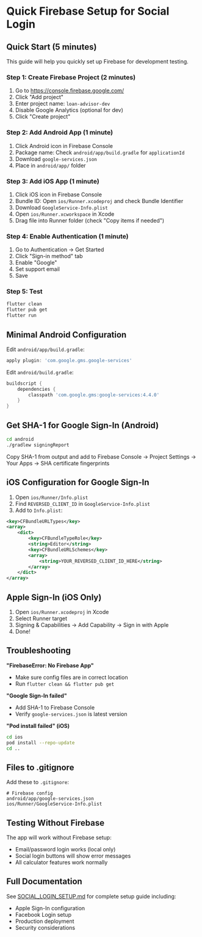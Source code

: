 # Quick Firebase Setup for Social Login

## Quick Start (5 minutes)

This guide will help you quickly set up Firebase for development testing.

### Step 1: Create Firebase Project (2 minutes)

1. Go to https://console.firebase.google.com/
2. Click "Add project"
3. Enter project name: `loan-advisor-dev`
4. Disable Google Analytics (optional for dev)
5. Click "Create project"

### Step 2: Add Android App (1 minute)

1. Click Android icon in Firebase Console
2. Package name: Check `android/app/build.gradle` for `applicationId`
3. Download `google-services.json`
4. Place in `android/app/` folder

### Step 3: Add iOS App (1 minute)

1. Click iOS icon in Firebase Console
2. Bundle ID: Open `ios/Runner.xcodeproj` and check Bundle Identifier
3. Download `GoogleService-Info.plist`
4. Open `ios/Runner.xcworkspace` in Xcode
5. Drag file into Runner folder (check "Copy items if needed")

### Step 4: Enable Authentication (1 minute)

1. Go to Authentication → Get Started
2. Click "Sign-in method" tab
3. Enable "Google"
4. Set support email
5. Save

### Step 5: Test

```bash
flutter clean
flutter pub get
flutter run
```

## Minimal Android Configuration

Edit `android/app/build.gradle`:
```gradle
apply plugin: 'com.google.gms.google-services'
```

Edit `android/build.gradle`:
```gradle
buildscript {
    dependencies {
        classpath 'com.google.gms:google-services:4.4.0'
    }
}
```

## Get SHA-1 for Google Sign-In (Android)

```bash
cd android
./gradlew signingReport
```

Copy SHA-1 from output and add to Firebase Console → Project Settings → Your Apps → SHA certificate fingerprints

## iOS Configuration for Google Sign-In

1. Open `ios/Runner/Info.plist`
2. Find `REVERSED_CLIENT_ID` in `GoogleService-Info.plist`
3. Add to `Info.plist`:

```xml
<key>CFBundleURLTypes</key>
<array>
    <dict>
        <key>CFBundleTypeRole</key>
        <string>Editor</string>
        <key>CFBundleURLSchemes</key>
        <array>
            <string>YOUR_REVERSED_CLIENT_ID_HERE</string>
        </array>
    </dict>
</array>
```

## Apple Sign-In (iOS Only)

1. Open `ios/Runner.xcodeproj` in Xcode
2. Select Runner target
3. Signing & Capabilities → Add Capability → Sign in with Apple
4. Done!

## Troubleshooting

**"FirebaseError: No Firebase App"**
- Make sure config files are in correct location
- Run `flutter clean && flutter pub get`

**"Google Sign-In failed"**
- Add SHA-1 to Firebase Console
- Verify `google-services.json` is latest version

**"Pod install failed" (iOS)**
```bash
cd ios
pod install --repo-update
cd ..
```

## Files to .gitignore

Add these to `.gitignore`:
```
# Firebase config
android/app/google-services.json
ios/Runner/GoogleService-Info.plist
```

## Testing Without Firebase

The app will work without Firebase setup:
- Email/password login works (local only)
- Social login buttons will show error messages
- All calculator features work normally

## Full Documentation

See [SOCIAL_LOGIN_SETUP.md](SOCIAL_LOGIN_SETUP.md) for complete setup guide including:
- Apple Sign-In configuration
- Facebook Login setup
- Production deployment
- Security considerations
